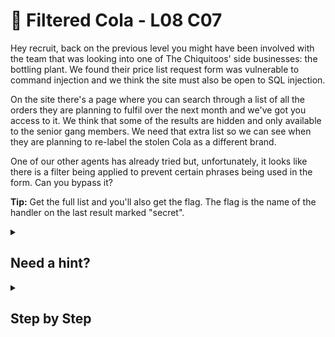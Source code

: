 ﻿# 🧃 Filtered Cola - L08 C07

Hey recruit, back on the previous level you might have been involved with the team that was looking into one of The Chiquitoos' side businesses: the bottling plant. We found their price list request form was vulnerable to command injection and we think the site must also be open to SQL injection.

On the site there's a page where you can search through a list of all the orders they are planning to fulfil over the next month and we've got you access to it. We think that some of the results are hidden and only available to the senior gang members. We need that extra list so we can see when they are planning to re-label the stolen Cola as a different brand.

One of our other agents has already tried but, unfortunately, it looks like there is a filter being applied to prevent certain phrases being used in the form. Can you bypass it?

**Tip:** Get the full list and you'll also get the flag. The flag is the name of the handler on the last result marked "secret".

<details><summary>

## Need a hint?</summary>

> 💡 Hint: Hmm, it seems the filter is just for 1=1. Is there another way to accomplish the same thing?

</details>

<details><summary>

## Step by Step</summary>

- Enter `anything' OR 2=2 -- //` in the search bar
- Scroll down until the first `Secret` status
- The name of the handler is the flag

![image of search result](/assets/filteredcola1.jpg)

</details>
